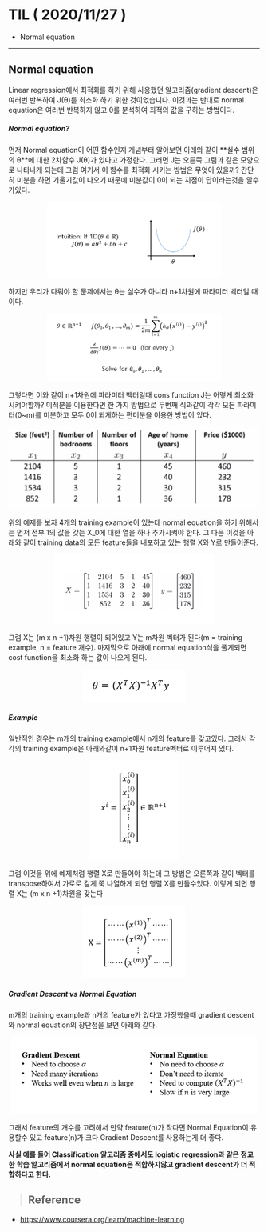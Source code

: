 # TIL ( 2020/11/27 )

- Normal equation

---

## Normal equation

Linear regression에서 최적화를 하기 위해 사용했던 알고리즘(gradient descent)은 여러번 반복하여 J(&theta;)를 최소화 하기 위한 것이었습니다. 이것과는 반대로 normal equation은 여러번 반복하지 않고  &theta;를 분석하여 최적의 값을 구하는 방법이다. 

  

##### Normal equation?

먼저 Normal equation이 어떤 함수인지 개념부터 알아보면 아래와 같이 **실수 범위의 &theta;**에 대한 2차함수 J(&theta;)가 있다고 가정한다. 그러면 J는 오른쪽 그림과 같은 모양으로 나타나게 되는데 그럼 여기서 이 함수를 최적화 시키는 방법은 무엇이 있을까? 간단히 미분을 하면 기울기값이 나오기 때문에 미분값이 0이 되는 지점이 답이라는것을 알수가있다.

<p align="center"><img src="../image/Machine/11.27/001.PNG" style="zoom:70%;"/></p>

  

  하지만 우리가 다뤄야 할 문제에서는 &theta;는 실수가 아니라 n+1차원에 파라미터 벡터일 때이다.

<p align="center"><img src="../image/Machine/11.27/002.PNG" style="zoom:70%;"/></p>

그렇다면 이와 같이 n+1차원에 파라미터 벡터일때 cons function J는 어떻게 최소화 시켜야할까? 미적분을 이용한다면 한 가지 방법으로 두번째 식과같이 각각 모든 파라미터(0~m)를 미분하고 모두 0이 되게하는 편미분을 이용한 방법이 있다. 

  

<p align="center"><img src="../image/Machine/11.27/003.PNG" style="zoom:50%;"/></p>

위의 예제를 보자 4개의 training example이  있는데 normal equation을 하기 위해서는 먼저 전부 1의 값을 갖는 X_0에 대한 열을 하나 추가시켜야 한다. 그 다음 이것을 아래와 같이 training data의 모든 feature들을 내포하고 있는 행렬 X와 Y로 만들어준다.

<p align="center"><img src="../image/Machine/11.27/004.PNG" style="zoom:50%;"/></p>

  

그럼 X는 (m x n +1)차원 행렬이 되어있고 Y는 m차원 벡터가 된다(m = training example, n = feature 개수). 마지막으로 아래에 normal equation식을 풀게되면 cost function을 최소화 하는 값이 나오게 된다.

<p align="center"><img src="../image/Machine/11.27/005.PNG" style="zoom:70%;"/></p>

  

##### Example

 일반적인 경우는 m개의 training example에서 n개의 feature를 갖고있다. 그래서 각각의 training example은 아래와같이 n+1차원 feature벡터로 이루어져 있다. 

<p align="center"><img src="../image/Machine/11.27/006.PNG" style="zoom:70%;"/></p>

  

그럼 이것을 위에 예제처럼 행렬 X로 만들어야 하는데 그 방법은 오른쪽과 같이 벡터를 transpose하여서 가로로 길게 쭉 나열하게 되면 행렬 X를 만들수있다. 이렇게 되면 행렬 X는 (m x n +1)차원을 갖는다

<p align="center"><img src="../image/Machine/11.27/007.PNG" style="zoom:70%;"/></p>

  

##### Gradient Descent vs Normal Equation

m개의 training example과 n개의 feature가 있다고 가정했을때 gradient descent와 normal equation의 장단점을 보면 아래와 같다. 

  

<p align="center"><img src="../image/Machine/11.27/008.PNG" style="zoom:80%;"/></p>

그래서 feature의 개수를 고려해서 만약 feature(n)가 작다면 Normal Equation이 유용할수 있고 feature(n)가 크다 Gradient Descent를 사용하는게 더 좋다.



**사실 예를 들어 Classification 알고리즘 중에서도 logistic regression과 같은 정교한 학습 알고리즘에서 normal equation은 적합하지않고 gradient descent가 더 적합하다고 한다.**

  



>## Reference

- https://www.coursera.org/learn/machine-learning

